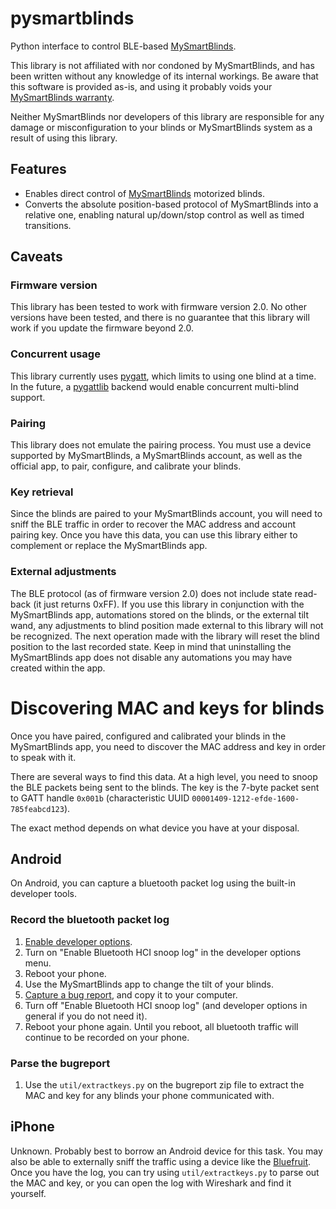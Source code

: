 # pysmartblinds
Python interface to control BLE-based
[MySmartBlinds](https://www.mysmartblinds.com/).

This library is not affiliated with nor condoned by MySmartBlinds, and has been
written without any knowledge of its internal workings. Be aware that this
software is provided as-is, and using it probably voids your [MySmartBlinds
warranty](https://www.mysmartblinds.com/pages/warranty).

Neither MySmartBlinds nor developers of this library are responsible for any
damage or misconfiguration to your blinds or MySmartBlinds system as a result
of using this library.


## Features
 * Enables direct control of [MySmartBlinds](https://www.mysmartblinds.com/)
   motorized blinds.
 * Converts the absolute position-based protocol of MySmartBlinds into a
   relative one, enabling natural up/down/stop control as well as timed
   transitions.


## Caveats

### Firmware version
This library has been tested to work with firmware version 2.0. No other
versions have been tested, and there is no guarantee that this library will work
if you update the firmware beyond 2.0.

### Concurrent usage
This library currently uses [pygatt](https://pypi.org/project/pygatt/), which
limits to using one blind at a time. In the future, a
[pygattlib](https://pypi.org/project/pygattlib/) backend would enable concurrent
multi-blind support.

### Pairing
This library does not emulate the pairing process. You must use a device
supported by MySmartBlinds, a MySmartBlinds account, as well as the official
app, to pair, configure, and calibrate your blinds.

### Key retrieval
Since the blinds are paired to your MySmartBlinds account, you will need to
sniff the BLE traffic in order to recover the MAC address and account pairing
key. Once you have this data, you can use this library either to complement or
replace the MySmartBlinds app.

### External adjustments
The BLE protocol (as of firmware version 2.0) does not include state read-back
(it just returns 0xFF). If you use this library in conjunction with the
MySmartBlinds app, automations stored on the blinds, or the external tilt wand,
any adjustments to blind position made external to this library will not be
recognized. The next operation made with the library will reset the blind
position to the last recorded state. Keep in mind that uninstalling the
MySmartBlinds app does not disable any automations you may have created within
the app.


# Discovering MAC and keys for blinds
Once you have paired, configured and calibrated your blinds in the MySmartBlinds
app, you need to discover the MAC address and key in order to speak with it.

There are several ways to find this data. At a high level, you need to snoop the
BLE packets being sent to the blinds. The key is the 7-byte packet sent to GATT
handle `0x001b` (characteristic UUID `00001409-1212-efde-1600-785feabcd123`).

The exact method depends on what device you have at your disposal.

## Android
On Android, you can capture a bluetooth packet log using the built-in developer
tools.

### Record the bluetooth packet log
1. [Enable developer options](https://developer.android.com/studio/debug/dev-options#enable).
2. Turn on "Enable Bluetooth HCI snoop log" in the developer options menu.
3. Reboot your phone.
4. Use the MySmartBlinds app to change the tilt of your blinds.
5. [Capture a bug report](https://developer.android.com/studio/debug/bug-report),
   and copy it to your computer.
6. Turn off "Enable Bluetooth HCI snoop log" (and developer options in general
   if you do not need it).
7. Reboot your phone again. Until you reboot, all bluetooth traffic will
   continue to be recorded on your phone.

### Parse the bugreport
1. Use the `util/extractkeys.py` on the bugreport zip file to extract the MAC
   and key for any blinds your phone communicated with.

## iPhone
Unknown. Probably best to borrow an Android device for this task. You may also
be able to externally sniff the traffic using a device like the
[Bluefruit](https://learn.adafruit.com/reverse-engineering-a-bluetooth-low-energy-light-bulb/sniff-protocol).
Once you have the log, you can try using `util/extractkeys.py` to parse out
the MAC and key, or you can open the log with Wireshark and find it yourself.
